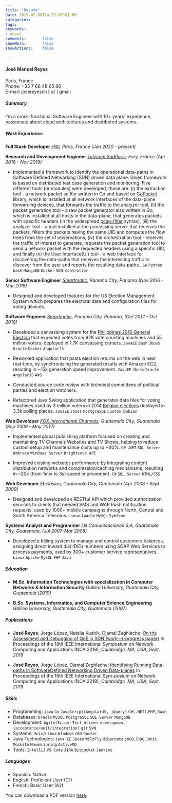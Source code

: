 ```yaml
---
title: "Resume"
date: 2019-02-08T14:52:07+01:00
categories:
tags:
keywords:
- about
comments:       false
showMeta:       false
showActions:    false

---
```

#### José Manuel Reyes

Paris, France  
Phone: +33 7 68 48 65 86  
E-mail: josereyesch [ at ] gmail

##### Summary

I'm a cross-functional Software Engineer with 10+ years' experience, passionate about cloud architectures and distributed systems.

##### Work Experience

**Full Stack Developer** *[Hilti](https://hilti.com), Paris, France (Jan 2020 - present)*

**Research and Development Engineer** *[Telecom SudParis](https://www.telecom-sudparis.eu/en/), Evry, France (Apr 2018 - Nov 2019)*

* Implemented a framework to identify the operational data-paths in Software Defined Networking (SDN) driven data plane. Given framework is based on distributed test case generation and monitoring. Five different tools (or modules) were developed, those are: (i) the extraction tool - a network packet sniffer written in Go and based on [GoPacket](https://github.com/google/gopacket) library, which is installed at all network interfaces of the data-plane forwarding devices, that forwards the traffic to the analyzer tool, (ii) the packet generation tool - a raw packet generator also written in Go, which is installed at all hosts in the data-plane, that generates packets with specific headers (in the widespread [pcap-filter](http://biot.com/capstats/bpf.html) syntax), (iii) the analyzer tool - a tool installed at the processing server that receives the packets, filters the packets having the same UID and computes the flow trees from the set of observations, (iv) the orchestration tool - receives the traffic of interest to generate, requests the packet generation tool to send a network packet with the requested headers using a specific UID, and finally (v) the User Interface(UI) tool - a web interface for discovering the data-paths that receives the interesting traffic to discover from the user and reports the resulting data-paths..
`Go` `Python` `bash` `MongoDB` `Docker` `SDN Controller`

**Senior Software Engineer** *[Smartmatic](https://smartmatic.com), Panama City, Panama (Nov 2016 - Mar 2018)*

* Designed and developed features for the US Election Management System which prepares the electoral data and configuration files for voting devices.

**Software Engineer** *[Smartmatic](https://smartmatic.com), Panama City, Panama, (Oct 2012 - Oct 2016)*

* Developed a canvassing system for the [Philippines 2016 General Election](https://www.smartmatic.com/case-studies/article/the-philippines-2016-general-election/) that expected votes from 92K vote counting machines and 55 million voters, deployed in 1.7K canvassing centers.
`JavaEE` `Bash` `Jboss` `Oracle` `Docker` `AngularJS`

* Reworked application that posts election returns on the web in near real-time, by synchronizing the generated results with Amazon EC2, resulting in ~15x generation speed improvement.
`JavaEE` `Jboss` `Oracle` `AngularJS` `AWS`

* Conducted source code review with technical committees of political parties and election watchers.

* Refactored Java Swing application that generates data files for voting machines used by 3 million voters in 2014 [Belgian elections](https://www.smartmatic.com/case-studies/article/belgian-elections-2012-2014/) deployed in 3.3k polling places.
`JavaEE` `Jboss` `PostgreSQL` `Custom Debian`
 

**Web Developer** *[FOX International Channels](http://foxinternational.com), Guatemala City, Guatemala (Sep 2009 - May 2012)*

* Implemented global publishing platform focused on creating and maintaining TV Channels Websites and TV Shows, helping to reduce custom setup and maintenance costs up to ~40%. 
`C#` `.NET` `SQL Server` `Umbraco` `Windows Server` `Brightcove API`

* Improved existing websites performance by integrating content distribution networks and compression/caching mechanisms, resulting in ~20x (from 1min to 3s) speed improvement.
`C#` `SQL Server` `HTML/CSS`

**Web Developer** *Ebclosion, Guatemala City, Guatemala (Apr 2008 - Sept 2009)*

* Designed and developed an RESTful API which provided authorization services to clients that needed SMS and WAP Push notification requests, used by 1000+ mobile campaigns through North, Central and South America Telecoms.
`Linux` `Apache` `MySQL` `Symfony`

**Systems Analyst and Programmer** *LN Comunicaciones S.A, Guatemala City, Guatemala. (Jul 2007-Mar 2008)*

* Developed a billing system to manage and control customers balances, assigning direct inward dial (DID) numbers using SOAP Web Services to process payments, used by 300+ customer service representatives.
`Linux` `Apache` `MySQL` `PHP` `Java`

##### Education

* **M.Sc. Information Technologies with specialization in Computer Networks & Information Security** *Galileo University, Guatemala City, Guatemala (2010)*

* **B.Sc. Systems, Informatics, and Computer Science Engineering** *Galileo University, Guatemala City, Guatemala (2007)*

##### Publications

* **José Reyes**, Jorge López, Natalia Kushik, Djamal Zeghlache: [On the Assessment and Debugging of QoE in SDN (work-in-progress paper)](https://ieeexplore.ieee.org/document/8935029) In Proceedings of the 18th IEEE International Symposium on Network Computing and Applications (NCA 2019), *Cambridge, MA, USA, Sept. 2019*

* **José Reyes**, Jorge López, Djamal Zeghlache: [Identifying Running Data-paths in SoftwareDefined Networking Driven Data-planes](https://ieeexplore.ieee.org/document/8935031) In Proceedings of the 18th IEEE International Sym-posium on Network Computing and Applications (NCA 2019), *Cambridge, MA, USA, Sept. 2019*

##### Skills

* Programming: `Java` `Go` `JavaScript(AngularJS, jQuery)` `C#(.NET)`,`PHP`, `Bash`
* Databases: `Oracle` `MySQL` `PostgreSQL` `SQL Server` `MongoDB`
* Development: `Agile(Scrum)` `Test driven development (acceptance/unit/integration)` `git` `SVN`
* Systems: `Unix/Linux` `Windows` `OSX` `Docker`
* Java Technologies: `Java EE` `JBoss` `WildFly` `Hibernate` `jOOQ` `JDBC` `JUnit` `Mockito` `Maven` `Spring` `ActiveMQ`
* Tools: `IntelliJ` `VS Code` `JIRA` `Bitbucket` `Jenkins`

##### Languages

* Spanish: Native
* English: Proficient User (C1)
* French:  Basic User (A2)

You can download a PDF version  [here](/assets/Jose_Reyes_CV.pdf).
